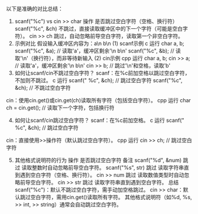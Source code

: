 以下是准确的对比总结：
1. scanf("%c") vs cin >> char
操作	是否跳过空白字符（空格、换行符）
scanf("%c", &ch)	不跳过，直接读取缓冲区中的下一个字符（可能是空白字符）。
cin >> ch	跳过，自动忽略前导空白字符，读取第一个非空白字符。
2. 示例对比
假设输入缓冲区内容为：a\n b\n
(1) scanf示例
c
运行
char a, b;
scanf("%c", &a);  // 读取'a'，缓冲区剩余'\n b\n'
scanf("%c", &b);  // 读取'\n'（换行符），而非等待新输入
(2) cin示例
cpp
运行
char a, b;
cin >> a;  // 读取'a'，缓冲区剩余'\n b\n'
cin >> b;  // 跳过'\n'和空格，读取'b'
3. 如何让scanf/cin不跳过空白字符？
scanf：在%c前加空格以跳过空白字符，不加则不跳过。
c
运行
scanf(" %c", &ch);  // 跳过空白字符
scanf("%c", &ch);   // 不跳过空白字符

cin：使用cin.get()或cin.get(ch)读取所有字符（包括空白字符）。
cpp
运行
char ch = cin.get();  // 读取下一个字符，包括换行符

4. 如何让scanf/cin跳过空白字符？
scanf：在%c前加空格。
c
运行
scanf(" %c", &ch);  // 跳过空白字符

cin：直接使用>>操作符（默认跳过空白字符）。
cpp
运行
cin >> ch;  // 跳过空白字符

5. 其他格式说明符的行为
操作	是否跳过空白字符	备注
scanf("%d", &num)	跳过	读取整数时自动忽略前导空白字符。
scanf("%s", str)	跳过	读取字符串直到遇到空白字符（空格、换行符）。
cin >> num	跳过	读取数值类型时自动忽略前导空白字符。
cin >> str	跳过	读取字符串直到遇到空白字符。
总结
scanf("%c")：默认不跳过空白字符，需手动加空格跳过。
cin >> char：默认跳过空白字符，需用cin.get()读取所有字符。
其他格式说明符（如%d, %s, >> int, >> string）通常会自动跳过空白字符。